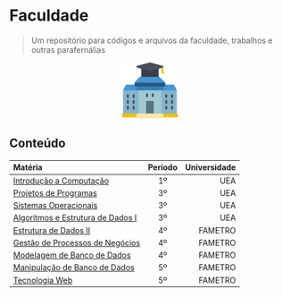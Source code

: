 # Faculdade

> Um repositório para códigos e arquivos da faculdade, trabalhos e outras parafernálias

<div align=center>
    <img width=100 src="assets/college.png">
</div>

## Conteúdo

| Matéria                                                                       | Período | Universidade |
| :---------------------------------------------------------------------------- | :-----: | -----------: |
| [Introdução a Computação](src/introdu%C3%A7%C3%A3o-a-computacao/)             |   1º    |          UEA |
| [Projetos de Programas](src/projetos-de-programas/)                           |   3º    |          UEA |
| [Sistemas Operacionais](src/sistemas-operacionais/)                           |   3º    |          UEA |
| [Algoritmos e Estrutura de Dados I](src/estrutura-de-dados1/)                 |   3º    |          UEA |
| [Estrutura de Dados II](src/estrutura-de-dados2/)                             |   4º    |      FAMETRO |
| [Gestão de Processos de Negócios](src/gest%C3%A3o-de-processos-de-negocios/)  |   4º    |      FAMETRO |
| [Modelagem de Banco de Dados](src/modelagem-de-banco-de-dados/)               |   4º    |      FAMETRO |
| [Manipulação de Banco de Dados](src/manipula%C3%A7%C3%A3o-de-banco-de-dados/) |   5º    |      FAMETRO |
| [Tecnologia Web](src/tecnologia-web/)                                         |   5º    |      FAMETRO |
